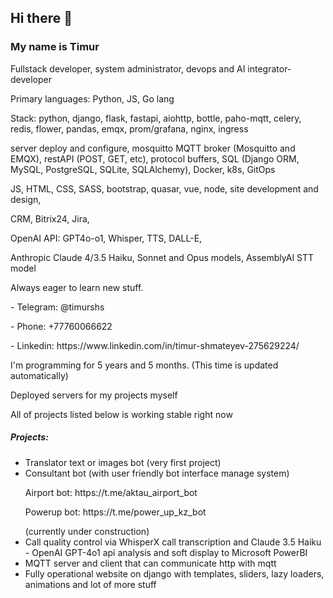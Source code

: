## Hi there 👋
### My name is Timur
<p>Fullstack developer, system administrator, devops and AI integrator-developer</p>
<p>Primary languages: Python, JS, Go lang</p>

<p>Stack: python, django, flask, fastapi, aiohttp, bottle, paho-mqtt, celery, redis, flower, pandas, emqx, prom/grafana, nginx, ingress</p>
<p>server deploy and configure, mosquitto MQTT broker (Mosquitto and EMQX), restAPI (POST, GET, etc), protocol buffers, SQL (Django ORM, MySQL, PostgreSQL, SQLite, SQLAlchemy), Docker, k8s, GitOps</p>
<p>JS, HTML, CSS, SASS, bootstrap, quasar, vue, node, site development and design, </p>
<p>CRM, Bitrix24, Jira, </p>
<p>OpenAI API: GPT4o-o1, Whisper, TTS, DALL-E, </p>
<p>Anthropic Claude 4/3.5 Haiku, Sonnet and Opus models, AssemblyAI STT model</p>

<p>Always eager to learn new stuff.</p>
<p>- Telegram: @timurshs</p>
<p>- Phone: +77760066622</p>
<p>- Linkedin: https://www.linkedin.com/in/timur-shmateyev-275629224/</p>

<p>I'm programming for <bold><!-- posts -->5 years and 5 months.<!-- /posts --> (This time is updated automatically)</bold></p>

<p>Deployed servers for my projects myself</p>
<p>All of projects listed below is working stable right now</p>

##### Projects:
- Translator text or images bot (very first project)
- Consultant bot (with user friendly bot interface manage system)
    <p>Airport bot: https://t.me/aktau_airport_bot</p>
    <p>Powerup bot: https://t.me/power_up_kz_bot</p> (currently under construction)
- Call quality control via WhisperX call transcription and Claude 3.5 Haiku - OpenAI GPT-4o1 api analysis and soft display to Microsoft PowerBI
- MQTT server and client that can communicate http with mqtt
- Fully operational website on django with templates, sliders, lazy loaders, animations and lot of more stuff
